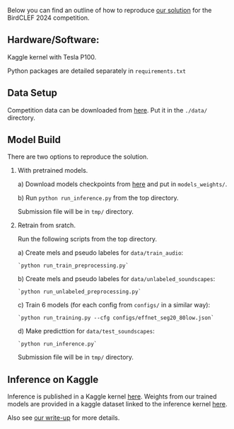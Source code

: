 Below you can find an outline of how to reproduce [our solution](https://www.kaggle.com/competitions/birdclef-2024/discussion/512197) for the BirdCLEF 2024 competition.


## Hardware/Software:

Kaggle kernel with Tesla P100.

Python packages are detailed separately in `requirements.txt`


## Data Setup

Competition data can be downloaded from [here](https://www.kaggle.com/competitions/birdclef-2024/data). Put it in the `./data/` directory.


## Model Build

There are two options to reproduce the solution.
1) With pretrained models.
    
    a) Download models checkpoints from [here](https://www.kaggle.com/datasets/chemrovkirill/birdclef24-final) and put in `models_weights/`.

    b) Run `python run_inference.py` from the top directory.

    Submission file will be in `tmp/` directory.

2) Retrain from sratch.

    Run the following scripts from the top directory.
    
    a) Create mels and pseudo labeles for `data/train_audio`:
    
       `python run_train_preprocessing.py`
    
    b) Create mels and pseudo labeles for `data/unlabeled_soundscapes`:
    
       `python run_unlabeled_preprocessing.py` 
    
    c) Train 6 models (for each config from `configs/` in a similar way):

       `python run_training.py --cfg configs/effnet_seg20_80low.json`
    
    d) Make predicttion for `data/test_soundscapes`:
    
       `python run_inference.py`

    Submission file will be in `tmp/` directory.


## Inference on Kaggle

Inference is published in a Kaggle kernel [here](https://www.kaggle.com/code/chemrovkirill/birdclef-2024-1st-place-inference). Weights from our trained models are provided in a kaggle dataset linked to the inference kernel [here](https://www.kaggle.com/datasets/chemrovkirill/birdclef24-final).

Also see [our write-up](https://www.kaggle.com/competitions/birdclef-2024/discussion/512197) for more details.
